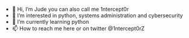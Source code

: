 - 👋 Hi, I’m Jude you can also call me 1ntercept0r
- 👀 I’m interested in python, systems administration and cybersecurity
- 🌱 I’m currently learning python
- 📫 How to reach me here or on twitter @1ntercept0rZ

<!---
addoy56/addoy56 is a ✨ special ✨ repository because its `README.md` (this file) appears on your GitHub profile.
You can click the Preview link to take a look at your changes.
--->
